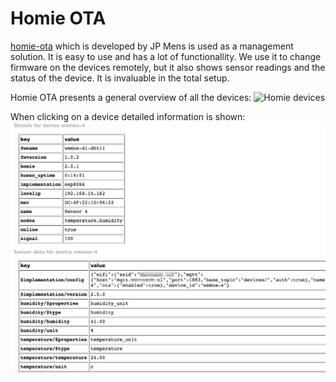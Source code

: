 # Homie OTA
[homie-ota](https://github.com/jpmens/homie-ota) which is developed by JP Mens is used as a management solution. It is easy to use and has a lot of functionallity. We use it to change firmware on the devices remotely, but it also shows sensor readings and the status of the device. It is invaluable in the total setup.

Homie OTA presents a general overview of all the devices:
![Homie devices](https://github.com/mverleun/IoT-devices/blob/master/Documentation/Software/Images/Homie_devices.png)

When clicking on a device detailed information is shown:
![Homie device details](Images/Homie_device_-_wemos-4.png)
